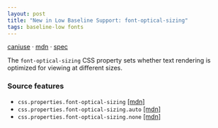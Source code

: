 ```yaml
---
layout: post
title: "New in Low Baseline Support: font-optical-sizing"
tags: baseline-low fonts
---
```


[caniuse](https://caniuse.com/?search=font-optical-sizing) · [mdn](https://developer.mozilla.org/en-US/search?q=font-optical-sizing) · [spec](https://drafts.csswg.org/css-fonts-4/#font-optical-sizing-def)

The `font-optical-sizing` CSS property sets whether text rendering is optimized for viewing at different sizes.

### Source features

- ``css.properties.font-optical-sizing`` [[mdn]](https://developer.mozilla.org/en-US/search?q=css.properties.font-optical-sizing)
- ``css.properties.font-optical-sizing.auto`` [[mdn]](https://developer.mozilla.org/en-US/search?q=css.properties.font-optical-sizing.auto)
- ``css.properties.font-optical-sizing.none`` [[mdn]](https://developer.mozilla.org/en-US/search?q=css.properties.font-optical-sizing.none)
